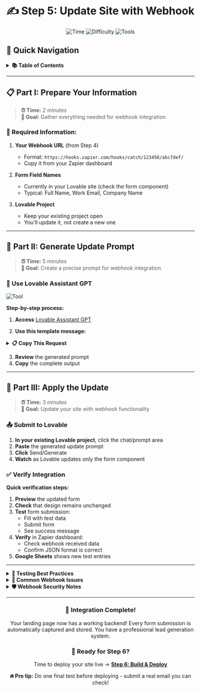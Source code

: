 # ✍️ Step 5: Update Site with Webhook

<div align="center">

![Time](https://img.shields.io/badge/⏱️_Time-10_minutes-blue?style=for-the-badge)
![Difficulty](https://img.shields.io/badge/📊_Level-Beginner-green?style=for-the-badge)
![Tools](https://img.shields.io/badge/🛠️_Tools-Lovable_Assistant-orange?style=for-the-badge)

</div>

## 📖 Quick Navigation

<details>
<summary><b>📚 Table of Contents</b></summary>

### 🎯 Core Integration Workflow
1. **[Prepare Your Information](#-part-i-prepare-your-information)** (2 min)
   - Gather webhook URL and requirements
   - Review current form setup
   
2. **[Generate Update Prompt](#-part-ii-generate-update-prompt)** (5 min)
   - Use Lovable Assistant GPT
   - Create targeted integration prompt
   
3. **[Apply the Update](#-part-iii-apply-the-update)** (3 min)
   - Submit to existing project
   - Verify webhook integration

### 💡 Pro Tips
- **[Testing Best Practices](#-testing-best-practices)** - Ensure data flows correctly
- **[Common Issues](#-common-webhook-issues)** - Quick troubleshooting
- **[Security Notes](#-security-considerations)** - Keep your webhook safe

</details>

---

## 📋 Part I: Prepare Your Information

> **⏰ Time:** 2 minutes  
> **🎯 Goal:** Gather everything needed for webhook integration

### 🔧 Required Information:

1. **Your Webhook URL** (from Step 4)
   - Format: `https://hooks.zapier.com/hooks/catch/123456/abc7def/`
   - Copy it from your Zapier dashboard

2. **Form Field Names** 
   - Currently in your Lovable site (check the form component)
   - Typical: Full Name, Work Email, Company Name

3. **Lovable Project**
   - Keep your existing project open
   - You'll update it, not create a new one

---

## 🤖 Part II: Generate Update Prompt

> **⏰ Time:** 5 minutes  
> **🎯 Goal:** Create a precise prompt for webhook integration

### 📝 Use Lovable Assistant GPT

![Tool](https://img.shields.io/badge/🛠️_Tool-Lovable_Assistant-purple?style=flat-square)

**Step-by-step process:**

1. **Access** [Lovable Assistant GPT](https://chatgpt.com/g/g-673efbcc59b08191869d1fc9bacc9771-lovable-assistant)

2. **Use this template message:**

<details>
<summary><b>📋 Copy This Request</b></summary>

```
I have an existing Lovable landing page with a contact form that needs webhook integration.

Current form fields:
- Full Name (or Name)
- Work Email (or Email)
- Company Name (or Company)

I need to integrate this Zapier webhook:
[PASTE YOUR WEBHOOK URL HERE]

Please create a Lovable prompt that will:
1. Update only the form submission handler
2. Send data as JSON to the webhook
3. Keep all existing design and functionality
4. Add proper error handling (visible to user, but supress CORS complaints) and success feedback (Ensure the success message displays prominently after form submission and clears the form fields).
5. Ensure the JSON keys match what Zapier expects

The update should be minimal and focused only on the webhook integration.
```

</details>

3. **Review** the generated prompt
4. **Copy** the complete output

---

## 🚀 Part III: Apply the Update

> **⏰ Time:** 3 minutes  
> **🎯 Goal:** Update your site with webhook functionality

### 📤 Submit to Lovable

1. **In your existing Lovable project**, click the chat/prompt area
2. **Paste** the generated update prompt
3. **Click** Send/Generate
4. **Watch** as Lovable updates only the form component

### ✅ Verify Integration

**Quick verification steps:**

1. **Preview** the updated form
2. **Check** that design remains unchanged
3. **Test** form submission:
   - Fill with test data
   - Submit form
   - See success message
4. **Verify** in Zapier dashboard:
   - Check webhook received data
   - Confirm JSON format is correct
5. **Google Sheets** shows new test entries

---

<details>
<summary><b>🧪 Testing Best Practices</b></summary>

### Test Scenarios

1. **Happy Path**
   - All fields filled correctly
   - Submit successfully
   - Data appears in Zapier

2. **Validation Testing**
   - Invalid email format
   - Empty required fields
   - Special characters in names

3. **Error Handling**
   - Network timeout simulation
   - Wrong webhook URL
   - Server errors

### Test Data Examples

```
Name: Test User
Email: test@example.com
Company: Test Corp

Name: Jane O'Brien
Email: jane.obrien+test@company.io
Company: Acme & Co.

Name: 测试用户
Email: international@test.cn
Company: 国际公司
```

</details>

<details>
<summary><b>🚨 Common Webhook Issues</b></summary>

### Form Submits but No Data in Zapier

**Check these:**
1. Webhook URL is exactly correct (no extra spaces)
2. Zapier webhook is active (not paused)
3. JSON keys match Zapier's expectations
4. Browser console for errors

</details>

<details>
<summary><b>🛡️ Webhook Security Notes</b></summary>

### What's Safe
- ✅ Zapier webhooks are SSL encrypted
- ✅ Data transmission is secure
- ✅ No sensitive data is exposed in code

### Best Practices
- Don't commit webhook URLs to public repos
- Use environment variables in production
- Rotate webhooks if compromised
- Monitor webhook usage in Zapier

### What NOT to Send
- Passwords
- Credit card information
- Social security numbers
- Medical information

</details>

---

<div align="center">

### 🎉 Integration Complete!

Your landing page now has a working backend! Every form submission is automatically captured and stored. You have a professional lead generation system.

### 🚀 Ready for Step 6?

Time to deploy your site live → [**Step 6: Build & Deploy**](./6-deploy.md)

**🔥 Pro tip:** Do one final test before deploying - submit a real email you can check!

</div>
